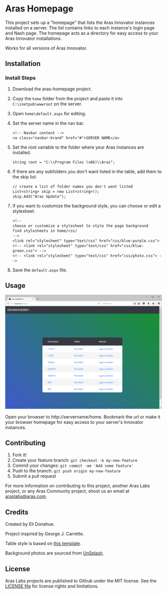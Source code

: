 # Aras Homepage

This project sets up a "homepage" that lists the Aras Innovator instances installed on a server. The list contains links to each instance's login page and Nash page. The homepage acts as a directory for easy access to your Aras Innovator installations.

Works for all versions of Aras Innovator.

## Installation

### Install Steps

1. Download the aras-homepage project.
2. Copy the `home` folder from the project and paste it into `C:\inetpub\wwwroot` on the server.
3. Open `home\default.aspx` for editing.
4. Set the server name in the nav bar.

    ```
    <!-- Navbar content -->
    <a class="navbar-brand" href="#">SERVER NAME</a> 
    ```
5. Set the root variable to the folder where your Aras instances are installed.

    ```
    string root = "C:\\Program Files (x86)\\Aras";
    ```

5. If there are any subfolders you don't want listed in the table, add them to the skip list.

    ```
    // create a list of folder names you don't want listed
    List<string> skip = new List<string>();
    skip.Add("Aras Update");
    ```

6. If you want to customize the background style, you can choose or edit a stylesheet.

    ```
    <!-- 
    choose or customize a stylesheet to style the page background 
    find stylesheets in home/css/
    -->
	<link rel="stylesheet" type="text/css" href="css/blue-purple.css">
	<!-- <link rel="stylesheet" type="text/css" href="css/blue-green.css"> -->
	<!-- <link rel="stylesheet" type="text/css" href="css/photo.css"> -->
    ```

7. Save the `default.aspx` file.

## Usage

![Screenshot](./Screenshots/screenshot.gif)

Open your browser to http://servername/home. Bookmark the url or make it your browser homepage for easy access to your server's Innovator instances.

## Contributing

1. Fork it!
2. Create your feature branch: `git checkout -b my-new-feature`
3. Commit your changes: `git commit -am 'Add some feature'`
4. Push to the branch: `git push origin my-new-feature`
5. Submit a pull request

For more information on contributing to this project, another Aras Labs project, or any Aras Community project, shoot us an email at araslabs@aras.com.

## Credits

Created by Eli Donahue. 

Project inspired by George J. Carrette.

Table style is based on [this template](https://colorlib.com/etc/tb/Table_Responsive_v1/index.html).

Background photos are sourced from [UnSplash](https://unsplash.com/).

## License

Aras Labs projects are published to Github under the MIT license. See the [LICENSE file](./LICENSE.md) for license rights and limitations.